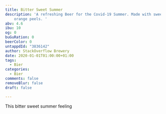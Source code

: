 ```yaml
---
title: Bitter Sweet Summer
description: 'A refreshing Beer for the Covid-19 Summer. Made with sweet and bitter
    orange peels. '
abv: 4.6
ibu: 10
og: 0
buGuRation: 0
beerColor: 0
untappdId: "3836142"
author: StackOverflow Brewery
date: 2020-01-01T01:00:00+01:00
tags:
  - Bier
categories:
  - Bier
comments: false
removeBlur: false
draft: false

---
```

This bitter sweet summer feeling